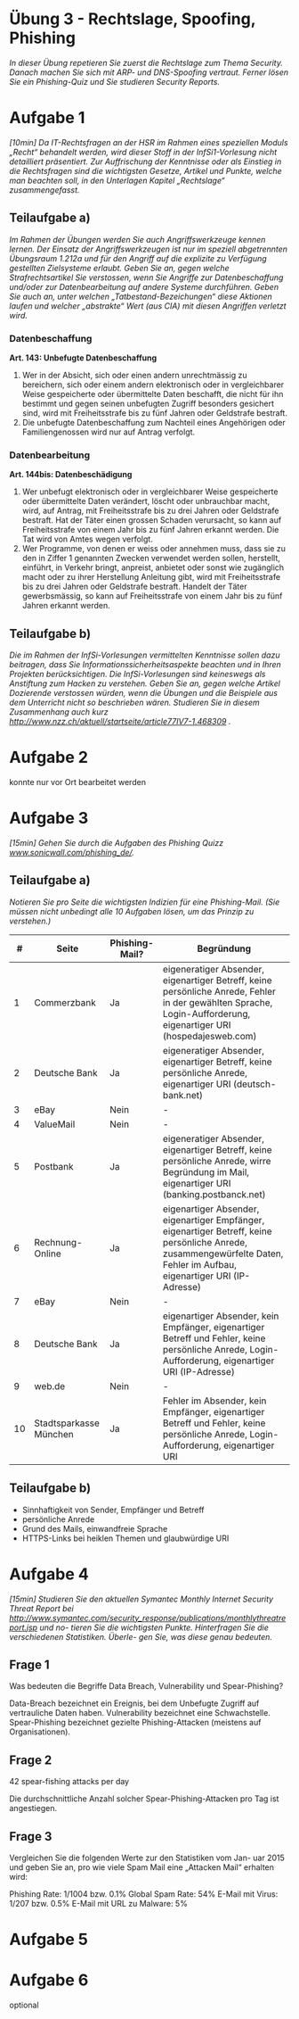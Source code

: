 # Übung 3 - Rechtslage, Spoofing, Phishing

_In dieser Übung repetieren Sie zuerst die Rechtslage zum Thema Security. Danach machen Sie sich mit ARP- und DNS-Spoofing vertraut. Ferner lösen Sie ein Phishing-Quiz und Sie studieren Security Reports._

# Aufgabe 1

_[10min] Da IT-Rechtsfragen an der HSR im Rahmen eines speziellen Moduls „Recht“ behandelt werden, wird dieser Stoff in der InfSi1-Vorlesung nicht detailliert präsentiert. Zur Auffrischung der Kenntnisse oder als Einstieg in die Rechtsfragen sind die wichtigsten Gesetze, Artikel und Punkte, welche man beachten soll, in den Unterlagen Kapitel „Rechtslage“ zusammengefasst._

## Teilaufgabe a)

_Im Rahmen der Übungen werden Sie auch Angriffswerkzeuge kennen lernen. Der Einsatz der Angriffswerkzeugen ist nur im speziell abgetrennten Übungsraum 1.212a und für den Angriff auf die explizite zu Verfügung gestellten Zielsysteme erlaubt. Geben Sie an, gegen welche Strafrechtsartikel Sie verstossen, wenn Sie Angriffe zur Datenbeschaffung und/oder zur Datenbearbeitung auf andere Systeme durchführen. Geben Sie auch an, unter welchen „Tatbestand-Bezeichungen“ diese Aktionen laufen und welcher „abstrakte“ Wert (aus CIA) mit diesen Angriffen verletzt wird._

### Datenbeschaffung

**Art. 143: Unbefugte Datenbeschaffung**
1. Wer in der Absicht, sich oder einen andern unrechtmässig zu bereichern, sich oder einem andern elektronisch oder in vergleichbarer Weise gespeicherte oder übermittelte Daten beschafft, die nicht für ihn bestimmt und gegen seinen unbefugten Zugriff besonders gesichert sind, wird mit Freiheitsstrafe bis zu fünf Jahren oder Geldstrafe bestraft.
2. Die unbefugte Datenbeschaffung zum Nachteil eines Angehörigen oder Familiengenossen wird nur auf Antrag verfolgt. 

### Datenbearbeitung

**Art. 144bis: Datenbeschädigung**
1. Wer unbefugt elektronisch oder in vergleichbarer Weise gespeicherte oder übermittelte Daten verändert, löscht oder unbrauchbar macht, wird, auf Antrag, mit Freiheitsstrafe bis zu drei Jahren oder Geldstrafe bestraft.
Hat der Täter einen grossen Schaden verursacht, so kann auf Freiheitsstrafe von einem Jahr bis zu fünf Jahren erkannt werden. Die Tat wird von Amtes wegen verfolgt.
2. Wer Programme, von denen er weiss oder annehmen muss, dass sie zu den in Ziffer 1 genannten Zwecken verwendet werden sollen, herstellt, einführt, in Verkehr bringt, anpreist, anbietet oder sonst wie zugänglich macht oder zu ihrer Herstellung Anleitung gibt, wird mit Freiheitsstrafe bis zu drei Jahren oder Geldstrafe bestraft.
Handelt der Täter gewerbsmässig, so kann auf Freiheitsstrafe von einem Jahr bis zu fünf Jahren erkannt werden.

## Teilaufgabe b)

_Die im Rahmen der InfSi-Vorlesungen vermittelten Kenntnisse sollen dazu beitragen, dass Sie Informationssicherheitsaspekte beachten und in Ihren Projekten berücksichtigen. Die InfSi-Vorlesungen sind keineswegs als Anstiftung zum Hacken zu verstehen. Geben Sie an, gegen welche Artikel Dozierende verstossen würden, wenn die Übungen und die Beispiele aus dem Unterricht nicht so beschrieben wären. Studieren Sie in diesem Zusammenhang auch kurz http://www.nzz.ch/aktuell/startseite/article77IV7-1.468309 ._

# Aufgabe 2

konnte nur vor Ort bearbeitet werden

# Aufgabe 3

_[15min] Gehen Sie durch die Aufgaben des Phishing Quizz www.sonicwall.com/phishing_de/._

## Teilaufgabe a)

_Notieren Sie pro Seite die wichtigsten Indizien für eine Phishing-Mail. (Sie müssen nicht unbedingt alle 10 Aufgaben lösen, um das Prinzip zu verstehen.)_

\# | Seite | Phishing-Mail? | Begründung
--- | --- | --- | ---
1 | Commerzbank | Ja | eigeneratiger Absender, eigenartiger Betreff, keine persönliche Anrede, Fehler in der gewählten Sprache, Login-Aufforderung, eigenartiger URI (hospedajesweb.com)
2 | Deutsche Bank | Ja | eigeneratiger Absender, eigenartiger Betreff, keine persönliche Anrede, eigenartiger URI (deutsch-bank.net)
3 | eBay | Nein | -
4 | ValueMail | Nein | -
5 | Postbank | Ja | eigeneratiger Absender, eigenartiger Betreff, keine persönliche Anrede, wirre Begründung im Mail, eigenartiger URI (banking.postbanck.net)
6 | Rechnung-Online | Ja | eigenartiger Absender, eigenartiger Empfänger, eigenartiger Betreff, keine persönliche Anrede, zusammengewürfelte Daten, Fehler im Aufbau, eigenartiger URI (IP-Adresse)
7 | eBay | Nein | -
8 | Deutsche Bank | Ja | eigenartiger Absender, kein Empfänger, eigenartiger Betreff und Fehler, keine persönliche Anrede, Login-Aufforderung, eigenartiger URI (IP-Adresse)
9 | web.de | Nein | -
10 | Stadtsparkasse München | Ja | Fehler im Absender, kein Empfänger, eigenartiger Betreff und Fehler, keine persönliche Anrede, Login-Aufforderung, eigenartiger URI

## Teilaufgabe b)

* Sinnhaftigkeit von Sender, Empfänger und Betreff
* persönliche Anrede
* Grund des Mails, einwandfreie Sprache
* HTTPS-Links bei heiklen Themen und glaubwürdige URI

# Aufgabe 4

_[15min] Studieren Sie den aktuellen Symantec Monthly Internet Security Threat Report bei http://www.symantec.com/security_response/publications/monthlythreatreport.jsp und no- tieren Sie die wichtigsten Punkte. Hinterfragen Sie die verschiedenen Statistiken. Überle- gen Sie, was diese genau bedeuten._

## Frage 1

Was bedeuten die Begriffe Data Breach, Vulnerability und Spear-Phishing?

Data-Breach bezeichnet ein Ereignis, bei dem Unbefugte Zugriff auf vertrauliche Daten haben. Vulnerability bezeichnet eine Schwachstelle. Spear-Phishing bezeichnet gezielte Phishing-Attacken (meistens auf Organisationen).

## Frage 2

42 spear-fishing attacks per day

Die durchschnittliche Anzahl solcher Spear-Phishing-Attacken pro Tag ist angestiegen.

## Frage 3
Vergleichen Sie die folgenden Werte zur den Statistiken vom Jan- uar 2015 und geben Sie an, pro wie viele Spam Mail eine „Attacken Mail“ erhalten wird:
Phishing Rate: 1/1004 bzw. 0.1% Global Spam Rate: 54%E-Mail mit Virus: 1/207 bzw. 0.5% E-Mail mit URL zu Malware: 5%

# Aufgabe 5

# Aufgabe 6

optional
